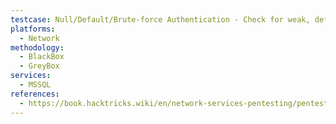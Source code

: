 ```yaml
---
testcase: Null/Default/Brute-force Authentication - Check for weak, default, or null credentials by brute-forcing logins with tools like Nmap, Metasploit, or MSSQLPwner, being mindful of account lockouts
platforms: 
  - Network
methodology: 
  - BlackBox
  - GreyBox
services:
  - MSSQL
references:
  - https://book.hacktricks.wiki/en/network-services-pentesting/pentesting-mssql-microsoft-sql-server/index.html
---
```

